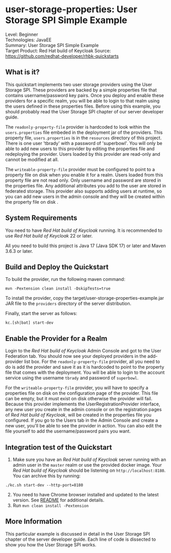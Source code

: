 user-storage-properties: User Storage SPI Simple Example
========================================================

Level: Beginner  
Technologies: JavaEE  
Summary: User Storage SPI Simple Example  
Target Product: Red Hat build of Keycloak
Source: <https://github.com/redhat-developer/rhbk-quickstarts>  


What is it?
-----------

This quickstart implements two user storage providers using the User Storage SPI.  These providers
are backed by a simple properties file that contains username/password key pairs.  Once you deploy and enable these providers
for a specific realm, you will be able to login to that realm using the users defined in these properties files.  Before
using this example, you should probably read the User Storage SPI chapter of our server developer guide.

The `readonly-property-file` provider is hardcoded to look within the `users.properties` file embeded in the deployment jar
of the providers.  This property file, `users.properties` is in the `resources` directory of this project.
There is one user 'tbrady' with a password of 'superbowl'.  You will only be able to add new users to this provider
by editing the properties file and redeploying the provider.  Users loaded by this provider are read-only and cannot be modified
at all.

The `writeable-property-file` provider must be configured to point to a property file on disk when you enable it for a realm.
Users loaded from this property file are not read only.  Only username and password are stored in the properties file.  Any additional
attributes you add to the user are stored in federated storage.  This provider also supports adding users at runtime, so you can
add new users in the admin console and they will be created within the property file on disk .


System Requirements
-------------------

You need to have _Red Hat build of Keycloak_ running. It is recommended to use _Red Hat build of Keycloak_ 22 or later.

All you need to build this project is Java 17 (Java SDK 17) or later and Maven 3.6.3 or later.


Build and Deploy the Quickstart
-------------------------------

To build the provider, run the following maven command:

   ````
   mvn -Pextension clean install -DskipTests=true
   ````

To install the provider, copy the target/user-storage-properties-example.jar JAR file to the `providers` directory of the server distribution.

Finally, start the server as follows:

```
kc.[sh|bat] start-dev
```

Enable the Provider for a Realm
-------------------------------
Login to the _Red Hat build of Keycloak_ Admin Console and got to the User Federation tab.   You should now see your deployed providers in the add-provider list box.
For the `readonly-property-file` provider, all you need to do is add the provider and save it as it is hardcoded to point
to the property file that comes with the deployment.  You will be able to login to the account service using the username `tbrady` and password
of `superbowl`.

For the `writeable-property-file` provider, you will have to specify a properties file on disk on the configuration page of the provider.
This file can be empty, but it must exist on disk otherwise the provider will fail.
Because this provider implements the UserRegistrationProvider interface, any new user you create in the
admin console or on the registration pages of _Red Hat build of Keycloak_, will be created in the properties file you configured.  If you go
to the Users tab in the Admin Console and create a new user, you'll be able to see the provider in action.  You can also
edit the file yourself to add the username/password pairs you want.

Integration test of the Quickstart
----------------------------------

1. Make sure you have an _Red Hat build of Keycloak_ server running with an admin user in the `master` realm or use the provided docker image. Your _Red Hat build of Keycloak_ should be listening on `http://localhost:8180`. You can archive this by running:

```
./kc.sh start-dev --http-port=8180
```

2. You need to have Chrome browser installed and updated to the latest version. See [README](../../README.md#chrome-driver-version) for additional details.
3. Run `mvn clean install -Pextension`

More Information
----------------
This particular example is discussed in detail in the User Storage SPI chapter of the server developer guide.  Each line of code is dissected
to show you how the User Storage SPI works.
